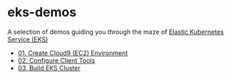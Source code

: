 # eks-demos
A selection of demos guiding you through the maze of [Elastic Kubernetes Service (EKS)](https://aws.amazon.com/eks)

* [01. Create Cloud9 (EC2) Environment](01-cloud9/README.md)
* [02. Configure Client Tools](02-client-tools/README.md)
* [03. Build EKS Cluster](03-build-cluster/README.md)
